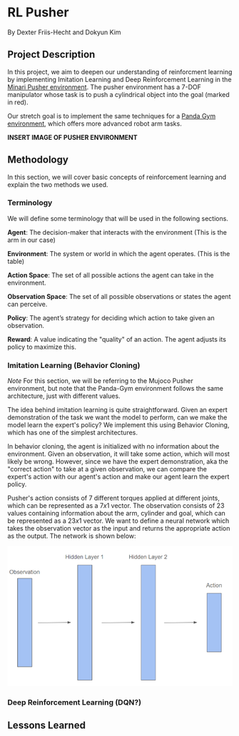 # RL Pusher  
By Dexter Friis-Hecht and Dokyun Kim  

## Project Description  
In this project, we aim to deepen our understanding of reinforcment learning by implementing Imitation Learning and Deep Reinforcement Learning in the [Minari Pusher environment](https://gymnasium.farama.org/environments/mujoco/pusher/). The pusher environment has a 7-DOF manipulator whose task is to push a cylindrical object into the goal (marked in red).  

Our stretch goal is to implement the same techniques for a [Panda Gym environment](https://github.com/qgallouedec/panda-gym), which offers more advanced robot arm tasks. 

**INSERT IMAGE OF PUSHER ENVIRONMENT**

## Methodology
In this section, we will cover basic concepts of reinforcement learning and explain the two methods we used. 

### Terminology
We will define some terminology that will be used in the following sections.  

**Agent**: The decision-maker that interacts with the environment (This is the arm in our case)

**Environment**: The system or world in which the agent operates. (This is the table)

**Action Space**: The set of all possible actions the agent can take in the environment.  

**Observation Space**: The set of all possible observations or states the agent can perceive.

**Policy**: The agent’s strategy for deciding which action to take given an observation.  

**Reward**: A value indicating the "quality" of an action. The agent adjusts its policy to maximize this.

### Imitation Learning (Behavior Cloning)
*Note* For this section, we will be referring to the Mujoco Pusher environment, but note that the Panda-Gym environment follows the same architecture, just with different values.  

The idea behind imitation learning is quite straightforward. Given an expert demonstration of the task we want the model to perform, can we make the model learn the expert's policy? We implement this using Behavior Cloning, which has one of the simplest architectures.  

In behavior cloning, the agent is initialized with no information about the environment. Given an observation, it will take some action, which will most likely be wrong. However, since we have the expert demonstration, aka the "correct action" to take at a given observation, we can compare the expert's action with our agent's action and make our agent learn the expert policy.  

Pusher's action consists of 7 different torques applied at different joints, which can be represented as a $7 x 1$ vector. The observation consists of 23 values containing information about the arm, cylinder and goal, which can be represented as a $23 x 1$ vector. We want to define a neural network which takes the observation vector as the input and returns the appropriate action as the output. The network is shown below:

<div style="text-align: center;">
  <img src="img/bc_network.png" alt="Behavior Cloning Architecture" width="600">
</div>




### Deep Reinforcement Learning (DQN?)


## Lessons Learned

